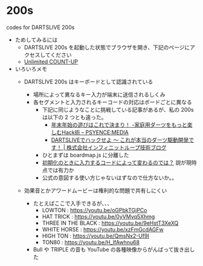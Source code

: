 ﻿# 200s
codes for DARTSLIVE 200s

* ためしてみるには
    * DARTSLIVE 200s を起動した状態でブラウザを開き、下記のページにアクセスしてください
    * [Unlimited COUNT-UP](https://yoshidaa.github.io/200s/proto/)
* いろいろメモ
    * DARTSLIVE 200s はキーボードとして認識されている
        * 場所によって異なるキー入力が端末に送信されるしくみ
        * 各セグメントと入力されるキーコードの対応はボードごとに異なる
            * 下記に同じようなことに挑戦している記事があるが、私の 200s は以下の 2 つとも違った。
                * [年末年始の遊びはこれで決まり！ -家庭用ダーツをもっと楽しむHack術 – PSYENCE:MEDIA](https://tech.recruit-mp.co.jp/gadget/post-14929/)
                * [DARTSLIVEでハックせよ 〜 これが本当のダーツ駆動開発です！ | 株式会社インフィニットループ技術ブログ](https://www.infiniteloop.co.jp/blog/2016/01/dartslive_as_keyboard/)
            * ひとまずは boardmap.js に分離した
            * [初期化のときに入力するコードによって変わるのでは？](https://twitter.com/NAOKI_MIKUMA/status/1252665579464355841?s=20) 説が現時点では有力か
            * 公式の意図する使い方じゃないはずなので仕方ないか。。

    * 効果音とかアワードムービーは権利的な問題で共有しにくい
        * たとえばここで入手できるが、、、
            * LOWTON : https://youtu.be/oGPbkTGjPCo
            * HAT TRICK : https://youtu.be/0yVMvq5Xhmg
            * THREE IN THE BLACK : https://youtu.be/9eHstT3XeXQ
            * WHITE HORSE : https://youtu.be/xzFmGcdAGFw
            * HIGH TON : https://youtu.be/QmsNx2-Uf9I
            * TON80 : https://youtu.be/H_lfAwhnu68
        * Bull や TRIPLE の音も YouTube の各種映像からがんばって抜き出した
